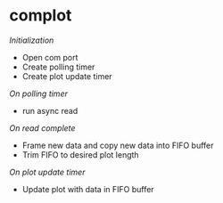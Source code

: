 # complot

_Initialization_
- Open com port
- Create polling timer
- Create plot update timer

_On polling timer_
- run async read

_On read complete_
- Frame new data and copy new data into FIFO buffer
- Trim FIFO to desired plot length

_On plot update timer_
- Update plot with data in FIFO buffer

